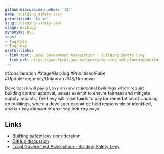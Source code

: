 ```yaml
---
github-discussion-number: '124'
name: Building safety levy
prioritised: 'False'
slug: building-safety-levy
stage: Backlog
synonyms: BSL
tags:
- Tag/Data
- Tag/Levy
useful-links:
- link_text: Local Government Association - Building Safety Levy
  link_url: https://www.local.gov.uk/topics/housing-and-planning/building-safety-levy
---
```


#Consideration #Stage/Backlog #Prioritised/False #UpdateFrequency/Unknown #OS/Unknown

Developers will pay a Levy on new residential buildings which
require building control approval, unless exempt to ensure
fairness and mitigate supply impacts. The Levy will raise funds to pay for remediation of cladding on buildings,
where a developer cannot be held responsible or identified, and is a key
element of ensuring industry pays.

## Links

* [Building safety levy consideration](https://design.planning.data.gov.uk/planning-consideration/building-safety-levy)
* [GitHub discussion](https://github.com/digital-land/data-standards-backlog/discussions/124)
* [Local Government Association - Building Safety Levy](https://www.local.gov.uk/topics/housing-and-planning/building-safety-levy)